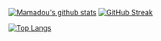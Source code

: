 [![Mamadou's github stats](https://github-readme-stats.vercel.app/api?username=lakhassane&count_private=true&show_icons=true&theme=radical)](https://github.com/anuraghazra/github-readme-stats) [![GitHub Streak](https://github-readme-streak-stats.herokuapp.com/?user=lakhassane&theme=radical)](https://github.com/DenverCoder1/github-readme-streak-stats)

[![Top Langs](https://github-readme-stats.vercel.app/api/top-langs/?username=lakhassane&langs_count=8&layout=compact)](https://github.com/anuraghazra/github-readme-stats)


